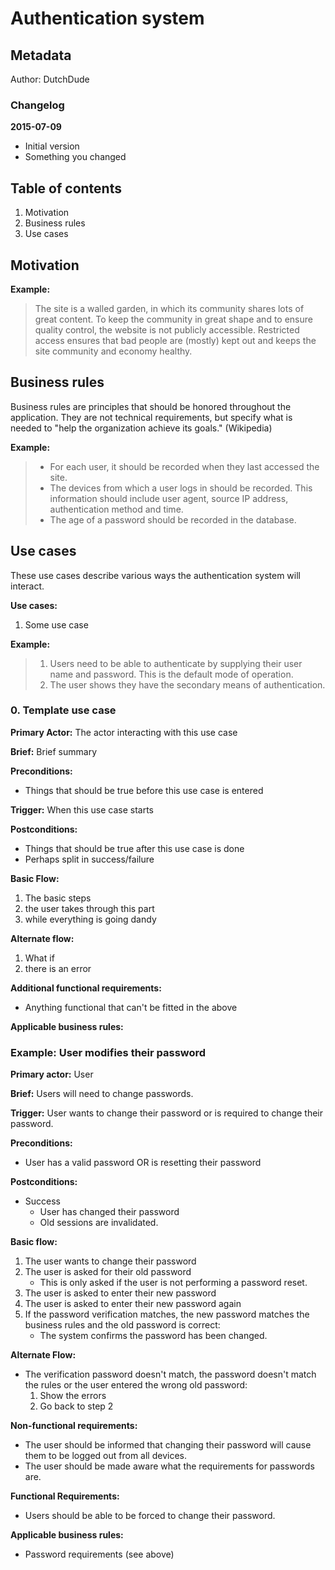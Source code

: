 # Authentication system

## Metadata

Author: DutchDude

### Changelog

**2015-07-09**

* Initial version
* Something you changed

## Table of contents

1. Motivation
1. Business rules
1. Use cases

## Motivation

**Example:**

>The site is a walled garden, in which its community shares lots of great content.
To keep the community in great shape and to ensure quality control, the website
is not publicly accessible. Restricted access ensures that bad people are (mostly)
kept out and keeps the site community and economy healthy.

## Business rules

Business rules are principles that should be honored throughout the application.
They are not technical requirements, but specify what is needed to "help the
organization achieve its goals." (Wikipedia)

**Example:**
> * For each user, it should be recorded when they last accessed the site.
> * The devices from which a user logs in should be recorded. This information
    should include user agent, source IP address, authentication method and time.
> * The age of a password should be recorded in the database.

## Use cases

These use cases describe various ways the authentication system will interact.

**Use cases:**

1. Some use case

**Example:**
>1. Users need to be able to authenticate by supplying their user name and
   password. This is the default mode of operation.
> 2. The user shows they have the secondary means of authentication.

### 0. Template use case

**Primary Actor:** The actor interacting with this use case

**Brief:** Brief summary

**Preconditions:**

* Things that should be true before this use case is entered

**Trigger:** When this use case starts

**Postconditions:**

* Things that should be true after this use case is done
* Perhaps split in success/failure

**Basic Flow:**

1. The basic steps
1. the user takes through this part
1. while everything is going dandy

**Alternate flow:**

1. What if
1. there is an error

**Additional functional requirements:**
* Anything functional that can't be fitted in the above

**Applicable business rules:**

### Example: User modifies their password

**Primary actor:** User

**Brief:** Users will need to change passwords.

**Trigger:** User wants to change their password or is required to change their
password.

**Preconditions:**

* User has a valid password OR is resetting their password

**Postconditions:**
* Success
  * User has changed their password
  * Old sessions are invalidated.

**Basic flow:**

1. The user wants to change their password
1. The user is asked for their old password
   * This is only asked if the user is not performing a password reset.
1. The user is asked to enter their new password
1. The user is asked to enter their new password again
1. If the password verification matches, the new password matches the business
   rules and the old password is correct:
   * The system confirms the password has been changed.

**Alternate Flow:**

* The verification password doesn't match, the password doesn't match the rules
  or the user entered the wrong old password:
   1. Show the errors
   1. Go back to step 2

**Non-functional requirements:**

* The user should be informed that changing their password will cause them
  to be logged out from all devices.
* The user should be made aware what the requirements for passwords are.

**Functional Requirements:**

* Users should be able to be forced to change their password.

**Applicable business rules:**

* Password requirements (see above)
